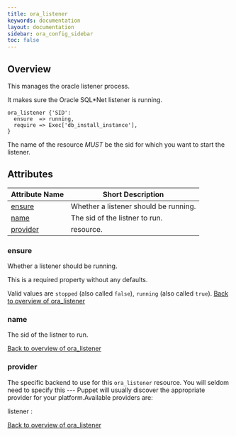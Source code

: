 ```yaml
---
title: ora_listener
keywords: documentation
layout: documentation
sidebar: ora_config_sidebar
toc: false
---
```

## Overview

This manages the oracle listener process.

It makes sure the Oracle SQL*Net listener is running.

    ora_listener {'SID':
      ensure  => running,
      require => Exec['db_install_instance'],
    }

The name of the resource *MUST* be the sid for which you want to start the listener.

## Attributes



Attribute Name                     | Short Description                     |
---------------------------------- | ------------------------------------- |
[ensure](#ora_listener_ensure)     | Whether a listener should be running. |
[name](#ora_listener_name)         | The sid of the listner to run.        |
[provider](#ora_listener_provider) | resource.                             |




### ensure<a name='ora_listener_ensure'>

Whether a listener should be running.

This is a required property without any defaults.

Valid values are `stopped` (also called `false`), `running` (also called `true`). 
[Back to overview of ora_listener](#attributes)


### name<a name='ora_listener_name'>

The sid of the listner to run.


[Back to overview of ora_listener](#attributes)


### provider<a name='ora_listener_provider'>

The specific backend to use for this `ora_listener`
resource. You will seldom need to specify this --- Puppet will usually
discover the appropriate provider for your platform.Available providers are:

listener
: 


[Back to overview of ora_listener](#attributes)

